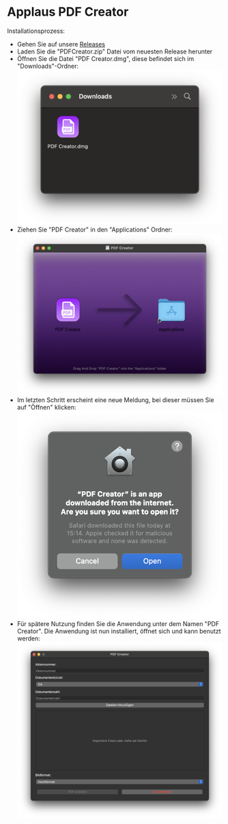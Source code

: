 
# Applaus PDF Creator

Installationsprozess:
- Gehen Sie auf unsere [Releases](https://github.com/nordify/applaus_pdf_creator/releases)
- Laden Sie die "PDFCreator.zip" Datei vom neuesten Release herunter
- Öffnen Sie die Datei "PDF Creator.dmg", diese befindet sich im "Downloads"-Ordner:
![](https://github.com/nordify/applaus_pdf_creator/blob/main/docs/1.png?raw=true)
- Ziehen Sie "PDF Creator" in den "Applications" Ordner:
![](https://github.com/nordify/applaus_pdf_creator/blob/main/docs/2.png?raw=true)
- Im letzten Schritt erscheint eine neue Meldung, bei dieser müssen Sie auf "Öffnen" klicken:
![](https://github.com/nordify/applaus_pdf_creator/blob/main/docs/3.png?raw=true)
- Für spätere Nutzung finden Sie die Anwendung unter dem Namen "PDF Creator". Die Anwendung ist nun installiert, öffnet sich und kann benutzt werden:
![](https://github.com/nordify/applaus_pdf_creator/blob/main/docs/4.png?raw=true)